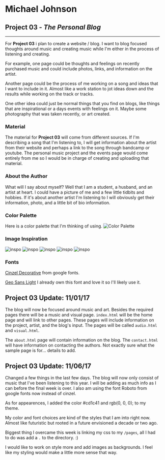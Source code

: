 # **Michael Johnson**
## **Project 03** - *The Personal Blog*
---
For **Project 03** i plan to create a website / blog. I want to blog focused thoughts around music and creating music while I'm either in the process of listening and creating.

For example, one page could be thoughts and feelings on recently purchased music and could include photos, links, and information on the artist.

Another page could be the process of me working on a song and ideas that I want to include in it. Almost like a work station to jot ideas down and the results while working on the track or tracks.

One other idea could just be normal things that you find on blogs, like things that are inspirational or a days events with feelings on it. Maybe some photography that was taken recently, or art created.

### **Material**

The material for **Project 03** will come from different sources. If I'm describing a song that I'm listening to, I will get information about the artist from their website and perhaps a link to the song through bandcamp or youtube. The personal music project and the events page would come entirely from me so I would be in charge of creating and uploading that material.

### **About the Author**

What will I say about myself? Well that I am a student, a husband, and an artist at heart. I could have a picture of me and a few little tidbits and hobbies. If it's about another artist I'm listening to I will obviously get their information, photo, and a little bit of bio information.

### **Color Palette**

Here is a color palette that I'm thinking of using.
![Color Palette](./Images/color-palette.png)

### **Image Inspiration**
![inspo](./Images/jesus-perea-abstract-composition-m19-2017.jpg)
![inspo](./Images/tbdxesno7.png)
![inspo](./Images/untitled2.jpg)
![inspo](./Images/sol-lewitt-from-six-geometric.jpg)
![inspo](./Images/untitled1.jpg)

### **Fonts**
[Cinzel Decorative](https://fonts.google.com/specimen/Cinzel+Decorative) from google fonts.

[Geo Sans Light](https://www.dafont.com/geo-sans-light.font) I already own this font and love it so I'll likely use it.

## **Project 03 Update: 11/01/17**

The blog will now be focused around music and art. Besides the required pages there will be a music and visual page. `index.html` will be the home page and will link to other pages. These pages will include information on the project, artist, and the blog's input. The pages will be called `audio.html` and `visual.html`.

The `about.html` page will contain information on the blog. The `contact.html` will have information on contacting the authors. Not exactly sure what the sample page is for... details to add.


## **Project 03 Update: 11/06/17**

Changed a few things in the last few days. The blog will now only consist of music that I've been listening to this year. I will be adding as much info as I can before the final week is over. I also am using the font Roboto from google fonts now instead of cinzel.

As for appearences, I added the color #cd1c41 and rgb(0, 0, 0); to my theme.

My color and font choices are kind of the styles that I am into right now. Almost like futuristic but rooted in a future envisioned a decade or two ago.

Biggest thing I overcame this week is linking my css to my `/pages`, all I had to do was add a `.` to the directory. :)

I would like to work on style more and add images as backgrounds. I feel like my styling would make a little more sense that way.
